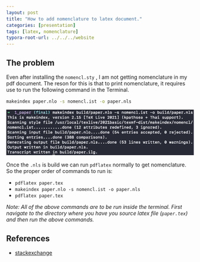 ```yaml
---
layout: post
title: "How to add nomenclature to latex document."
categories: [presentation]
tags: [latex, nomenclature]
typora-root-url: ../../../website
---
```


## The problem 

Even after installing the `nomencl.sty` , I am not getting nomenclature in my pdf document. The reson for this is that to print nomenclature, it requires use to run the following command in the Terminal.

```bash
makeindex paper.nlo -s nomencl.ist -o paper.nls
```

![image-20211108111443455](/assets/images/image-20211108111443455.png)

Once the `.nls` is build we can run `pdflatex` normally to get nomenclature. So the proper order of commands to run is:

- `pdflatex paper.tex`
- `makeindex paper.nlo -s nomencl.ist -o paper.nls`
- `pdflatex paper.tex`

*Note: All of the above commands are to be run inside the terminal. First navigate to the directory where you have you source latex file (`paper.tex`) and then run the above commands.*

## References

- [stackexchange](https://tex.stackexchange.com/questions/62061/problem-with-the-nomenclature)


